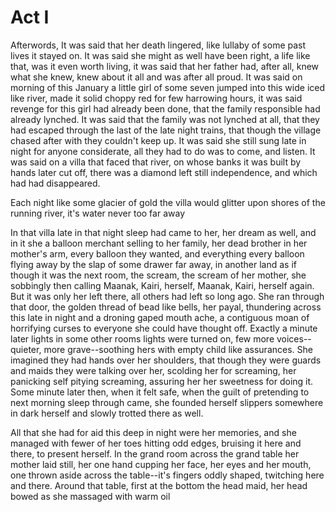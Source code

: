 # Act I



Afterwords, It was said that her death lingered, like lullaby of some past lives it stayed on. It was said she might as well have been right, a life like that, was it even worth living, it was said that her father had, after all, knew what she knew, knew about it all and was after all proud. It was said on morning of this January a little girl of some seven jumped into this wide iced like river, made it solid choppy red for few harrowing hours, it was said revenge for this girl had already been done, that the family responsible had already lynched. It was said that the family was not lynched at all, that they had escaped through the last of the late night trains, that though the village chased after with they couldn't keep up. It was said she still sung late in night for anyone considerate, all they had to do was to come, and listen. It was said on a villa that faced that river, on whose banks it was built by hands later cut off, there was a diamond left still independence, and which had had disappeared. 

Each night like some glacier of gold the villa would glitter upon shores of the running river, it's water never too far away 

In that villa late in that night sleep had came to her, her dream as well, and in it she a balloon merchant selling to her family, her dead brother in her mother's arm, every balloon they wanted, and everything every balloon flying away by the slap of some drawer far away, in another land as if though it was the next room, the scream, the scream of her mother, she sobbingly then calling Maanak, Kairi, herself, Maanak, Kairi, herself again. But it was only her left there, all others had left so long ago. She ran through that door, the golden thread of bead like bells, her payal, thundering across this late in night and a droning gaped mouth ache, a contiguous moan of horrifying curses to everyone she could have thought off. Exactly a minute later lights in some other rooms lights were turned on, few more voices--quieter, more grave--soothing hers with empty child like assurances. She imagined they had hands over her shoulders, that though they were guards and maids they were talking over her, scolding her for screaming, her panicking self pitying screaming, assuring her her sweetness for doing it. Some minute later then, when it felt safe, when the guilt of pretending to next morning sleep through came, she founded herself slippers somewhere in dark herself and slowly trotted there as well. 

All that she had for aid this deep in night were her memories, and she managed with fewer of her toes hitting odd edges, bruising it here and there, to present herself. In the grand room across the grand table her mother laid still, her one hand cupping her face, her eyes and her mouth, one thrown aside across the table--it's fingers oddly shaped, twitching here and there. Around that table, first at the bottom the head maid, her head bowed as she massaged with warm oil 